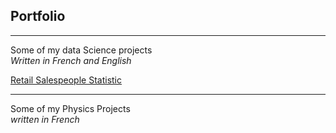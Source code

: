 ## Portfolio

---

Some of my data Science projects\
_Written in French and English_

[Retail Salespeople Statistic](/sample_page)


---

Some of my Physics Projects\
_written in French_
